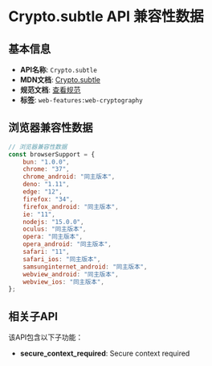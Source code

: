 # Crypto.subtle API 兼容性数据

## 基本信息

- **API名称**: `Crypto.subtle`
- **MDN文档**: [Crypto.subtle](https://developer.mozilla.org/docs/Web/API/Crypto/subtle)
- **规范文档**: [查看规范](https://w3c.github.io/webcrypto/#Crypto-attribute-subtle)
- **标签**: `web-features:web-cryptography`

## 浏览器兼容性数据

```javascript
// 浏览器兼容性数据
const browserSupport = {
    bun: "1.0.0",
    chrome: "37",
    chrome_android: "同主版本",
    deno: "1.11",
    edge: "12",
    firefox: "34",
    firefox_android: "同主版本",
    ie: "11",
    nodejs: "15.0.0",
    oculus: "同主版本",
    opera: "同主版本",
    opera_android: "同主版本",
    safari: "11",
    safari_ios: "同主版本",
    samsunginternet_android: "同主版本",
    webview_android: "同主版本",
    webview_ios: "同主版本",
};

```

## 相关子API

该API包含以下子功能：

- **secure_context_required**: Secure context required

